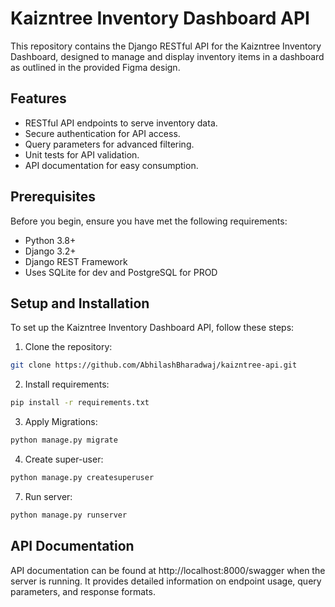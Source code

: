 # Kaizntree Inventory Dashboard API

This repository contains the Django RESTful API for the Kaizntree Inventory Dashboard, designed to manage and display inventory items in a dashboard as outlined in the provided Figma design.

## Features

- RESTful API endpoints to serve inventory data.
- Secure authentication for API access.
- Query parameters for advanced filtering.
- Unit tests for API validation.
- API documentation for easy consumption.

## Prerequisites

Before you begin, ensure you have met the following requirements:
- Python 3.8+
- Django 3.2+
- Django REST Framework
- Uses SQLite for dev and PostgreSQL for PROD

## Setup and Installation

To set up the Kaizntree Inventory Dashboard API, follow these steps:

1. Clone the repository:
```bash
git clone https://github.com/AbhilashBharadwaj/kaizntree-api.git
```
2. Install requirements:
```bash
pip install -r requirements.txt
```
3. Apply Migrations:
```bash
python manage.py migrate
```

4. Create super-user:
```bash
python manage.py createsuperuser
```
7. Run server:
```bash
python manage.py runserver
```

## API Documentation
API documentation can be found at http://localhost:8000/swagger when the server is running. It provides detailed information on endpoint usage, query parameters, and response formats.


